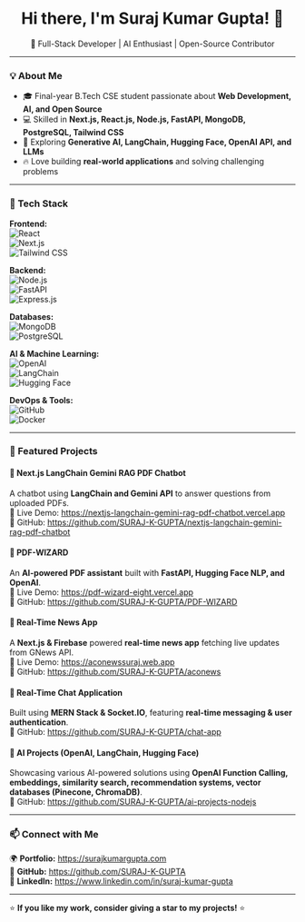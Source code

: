 <h1 align="center">Hi there, I'm Suraj Kumar Gupta! 👋</h1>

<p align="center">
  🚀 Full-Stack Developer | AI Enthusiast | Open-Source Contributor  
</p>

---

### 💡 About Me  
- 🎓 Final-year B.Tech CSE student passionate about **Web Development, AI, and Open Source**  
- 💻 Skilled in **Next.js, React.js, Node.js, FastAPI, MongoDB, PostgreSQL, Tailwind CSS**  
- 🤖 Exploring **Generative AI, LangChain, Hugging Face, OpenAI API, and LLMs**  
- 🔥 Love building **real-world applications** and solving challenging problems  

---

### 🚀 Tech Stack  
**Frontend:**  
![React](https://img.shields.io/badge/-React-61DAFB?style=flat&logo=react&logoColor=white)  
![Next.js](https://img.shields.io/badge/-Next.js-000000?style=flat&logo=next.js&logoColor=white)  
![Tailwind CSS](https://img.shields.io/badge/-Tailwind%20CSS-38B2AC?style=flat&logo=tailwind-css&logoColor=white)  

**Backend:**  
![Node.js](https://img.shields.io/badge/-Node.js-339933?style=flat&logo=node.js&logoColor=white)  
![FastAPI](https://img.shields.io/badge/-FastAPI-009688?style=flat&logo=fastapi&logoColor=white)  
![Express.js](https://img.shields.io/badge/-Express.js-000000?style=flat&logo=express&logoColor=white)  

**Databases:**  
![MongoDB](https://img.shields.io/badge/-MongoDB-47A248?style=flat&logo=mongodb&logoColor=white)  
![PostgreSQL](https://img.shields.io/badge/-PostgreSQL-336791?style=flat&logo=postgresql&logoColor=white)  

**AI & Machine Learning:**  
![OpenAI](https://img.shields.io/badge/-OpenAI-412991?style=flat&logo=openai&logoColor=white)  
![LangChain](https://img.shields.io/badge/-LangChain-FFD700?style=flat)  
![Hugging Face](https://img.shields.io/badge/-Hugging%20Face-FFCC4D?style=flat&logo=hugging-face&logoColor=black)  

**DevOps & Tools:**  
![GitHub](https://img.shields.io/badge/-GitHub-181717?style=flat&logo=github&logoColor=white)  
![Docker](https://img.shields.io/badge/-Docker-2496ED?style=flat&logo=docker&logoColor=white)  

---

### 📌 Featured Projects  
#### 🚀 **Next.js LangChain Gemini RAG PDF Chatbot**  
A chatbot using **LangChain and Gemini API** to answer questions from uploaded PDFs.  
🔗 Live Demo: https://nextjs-langchain-gemini-rag-pdf-chatbot.vercel.app  
📜 GitHub: https://github.com/SURAJ-K-GUPTA/nextjs-langchain-gemini-rag-pdf-chatbot  

#### 📄 **PDF-WIZARD**  
An **AI-powered PDF assistant** built with **FastAPI, Hugging Face NLP, and OpenAI**.  
🔗 Live Demo: https://pdf-wizard-eight.vercel.app  
📜 GitHub: https://github.com/SURAJ-K-GUPTA/PDF-WIZARD  

#### 📰 **Real-Time News App**  
A **Next.js & Firebase** powered **real-time news app** fetching live updates from GNews API.  
🔗 Live Demo: https://aconewssuraj.web.app  
📜 GitHub: https://github.com/SURAJ-K-GUPTA/aconews  

#### 💬 **Real-Time Chat Application**  
Built using **MERN Stack & Socket.IO**, featuring **real-time messaging & user authentication**.  
📜 GitHub: https://github.com/SURAJ-K-GUPTA/chat-app  

#### 🤖 **AI Projects (OpenAI, LangChain, Hugging Face)**  
Showcasing various AI-powered solutions using **OpenAI Function Calling, embeddings, similarity search, recommendation systems, vector databases (Pinecone, ChromaDB)**.  
📜 GitHub: https://github.com/SURAJ-K-GUPTA/ai-projects-nodejs  

---

### 📫 Connect with Me  
🌍 **Portfolio:** https://surajkumargupta.com  
🐙 **GitHub:** https://github.com/SURAJ-K-GUPTA  
💼 **LinkedIn:** https://www.linkedin.com/in/suraj-kumar-gupta  

---

⭐ **If you like my work, consider giving a star to my projects!** ⭐
